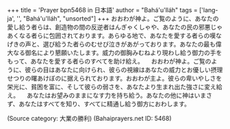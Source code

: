 +++
title = 'Prayer bpn5468 in 日本語'
author = "Bahá'u'lláh"
tags = ['lang-ja', '', "Bahá'u'lláh", "unsorted"]
+++
おおわが神よ。ご覧のように、あなたの愛し給う者らは、創造物の間の反逆者はんぎゃくしゃや、あなたの民の邪悪じゃあくなる者らに包囲されております。あらゆる地で、あなたを愛する者らの嘆なげきの声と、選び給うた者らのむせび泣きがあがっております。あなたの最も偉大なる御名により懇願いたします。威力の御胸みむねより現わし給う御力の手をもって、あなたを愛する者らのすべてを助け給え。
　おおわが神よ。ご覧のように、彼らの目はあなたに向けられ、彼らの視線はあなたの威力とお優しい摂理せつりの曙あけぼのに据えられております。おおわが主よ。彼らの卑いやしさを栄光に、貧困を富に、そして彼らの弱さを、あなたより生まれ出た強さに変え給え。
　あなたはお望みのままになす力を持ち給う。あなたの他に神はいまさず、あなたはすべてを知り、すべてに精通し給う御方におわします。

(Source category: 大業の勝利)
(Bahaiprayers.net ID: 5468)
